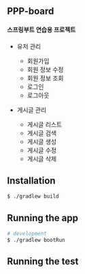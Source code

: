 ## PPP-board

#### 스프링부트 연습용 프로젝트
- 유저 관리
  - 회원가입
  - 회원 정보 수정
  - 회원 정보 조회
  - 로그인
  - 로그아웃
    
- 게시글 관리
  - 게시글 리스트
  - 게시글 검색
  - 게시글 생성
  - 게시글 수정
  - 게시글 삭제

## Installation

```bash
$ ./gradlew build
```

## Running the app

```bash
# development
$ ./gradlew bootRun
```
## Running the test



